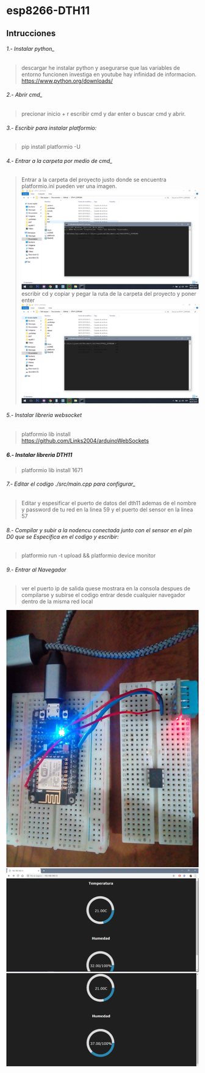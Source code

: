 # esp8266-DTH11

## Intrucciones

###### 1.- Instalar python_
>descargar he instalar python y asegurarse que las variables de entorno funcionen investiga en youtube hay infinidad de informacion.
>https://www.python.org/downloads/

###### 2.- Abrir cmd_
>precionar inicio + r escribir cmd y dar enter o buscar cmd y abrir.

###### 3.- Escribir para instalar platformio: 
> pip install platformio -U

###### 4.- Entrar a la carpeta por medio de cmd_
> Entrar a la carpeta del proyecto justo donde se encuentra platformio.ini pueden ver una imagen.
![Captura1](cmd.PNG)
> escribir cd y copiar y pegar la ruta de la carpeta del proyecto y poner enter
![Captura1](cmd2.PNG)

###### 5.- Instalar libreria websocket
> platformio lib install https://github.com/Links2004/arduinoWebSockets

##### 6.- Instalar libreria DTH11
> platformio lib install 1671

###### 7.- Editar el codigo ./src/main.cpp para configurar_
>Editar y espesificar el puerto de datos del dth11 ademas de  el nombre y password de tu red en la linea 59 y el puerto del sensor en la linea 57 

###### 8.- Compilar y subir a la nodencu conectada junto con el sensor en el pin D0 que se Específica en el codigo y escribir:
> platformio run -t upload && platformio device monitor

###### 9.- Entrar al Navegador
> ver el puerto ip de salida quese mostrara en la consola despues de compilarse y subirse el codigo entrar desde cualquier navegador dentro de la misma red local


![Foto](foto.jpg)
![Captura1](Captura1.PNG)
![Captura1](Captura2.PNG)
